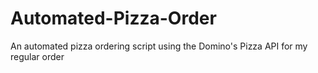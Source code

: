 # Automated-Pizza-Order
An automated pizza ordering script using the Domino's Pizza API for my regular order
